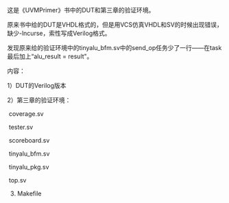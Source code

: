这是《UVMPrimer》书中的DUT和第三章的验证环境。

原来书中给的DUT是VHDL格式的，但是用VCS仿真VHDL和SV的时候出现错误，缺少-lncurse，索性写成Verilog格式。

发现原来给的验证环境中的tinyalu_bfm.sv中的send_op任务少了一行——在task最后加上“alu_result  = result"。



内容：

1）DUT的Verilog版本

2）第三章的验证环境：

​		coverage.sv

​		tester.sv

​		scoreboard.sv

​		tinyalu_bfm.sv

​		tinyalu_pkg.sv

​		top.sv

3)	Makefile